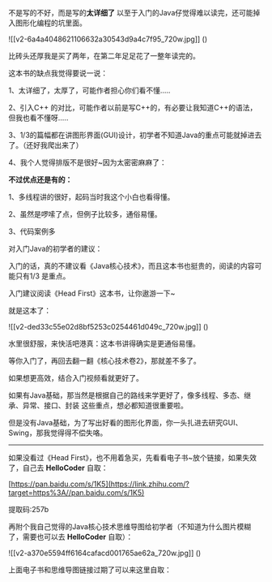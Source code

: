 



不是写的不好，而是写的**太详细了** 以至于入门的Java仔觉得难以读完，还可能掉入图形化编程的坑里面。

![[v2-6a4a4048621106632a30543d9a4c7f95_720w.jpg]]
()

比砖头还厚我是买了两年，在第二年足足花了一整年读完的。

这本书的缺点我觉得要说一说：

1、太详细了，太厚了，可能作者担心你们看不懂.....

2、引入C++ 的对比，可能作者以前是写C++的，有必要让我知道C++的语法，但我也看不懂呀.....

3、1/3的篇幅都在讲图形界面(GUI)设计，初学者不知道Java的重点可能就掉进去了。（还好我爬出来了）

4、我个人觉得排版不是很好~因为太密密麻麻了：

  


**不过优点还是有的：**

1、多线程讲的很好，起码当时我这个小白也看得懂。

2、虽然是啰嗦了点，但例子比较多，通俗易懂。

3、代码案例多

  


  


对入门Java的初学者的建议：

 入门的话，真的不建议看《Java核心技术》，而且这本书也挺贵的，阅读的内容可能只有1/3 是重点。

入门建议阅读《Head First》这本书，让你遨游一下~

就是这本了：

![[v2-ded33c55e02d8bf5253c0254461d049c_720w.jpg]]
()

水里很舒服，来快活吧港真：这本书讲得确实是更通俗易懂。

  


等你入门了，再回去翻一翻《核心技术卷2》，那就差不多了。

  


如果想更高效，结合入门视频看就更好了。

  


如果有Java基础，那当然是根据自己的路线来学更好了，像多线程、多态、继承、异常、接口、封装 这些重点，想必都知道很重要啦。

但是没有Java基础，为了写出好看的图形化界面，你一头扎进去研究GUI、Swing，那我觉得得不偿失咯。

  




---

如果没看过《Head First》，也不用着急买，先看看电子书~放个链接，如果失效了，自己去 **HelloCoder** 自取：

[https://pan.baidu.com/s/1K5](https://link.zhihu.com/?target=https%3A//pan.baidu.com/s/1K5) 

提取码:257b

再附个我自己觉得的Java核心技术思维导图给初学者（不知道为什么图片模糊了，需要也可以去 **HelloCoder** 自取）：

![[v2-a370e5594ff6164cafacd001765ae62a_720w.jpg]]
()

  


上面电子书和思维导图链接过期了可以来这里自取：





